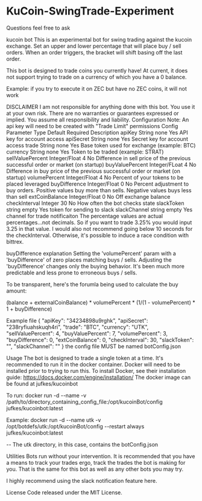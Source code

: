 # KuCoin-SwingTrade-Experiment

Questions feel free to ask

kucoin bot
This is an experimental bot for swing trading against the kucoin exchange. Set an upper and lower percentage that will place buy / sell orders. When an order triggers, the bracket will shift basing off the last order.

This bot is designed to trade coins you currently have! At current, it does not support trying to trade on a currency of which you have a 0 balance.

Example: if you try to execute it on ZEC but have no ZEC coins, it will not work

DISCLAIMER
I am not responsible for anything done with this bot. You use it at your own risk. There are no warranties or guarantees expressed or implied. You assume all responsibility and liability.
Configuration
Note: An api key will need to be created with "Trade Limit" permissions
Config Parameter	Type	Default	Required	Description
apiKey	String	none	Yes	API key for account access
apiSecret	String	none	Yes	Secret key for account access
trade	String	none	Yes	Base token used for exchange (example: BTC)
currency	String	none	Yes	Token to be traded (example: STRAT)
sellValuePercent	Integer/Float	4	No	Difference in sell price of the previous successful order or market (on startup)
buyValuePercent	Integer/FLoat	4	No	Difference in buy price of the previous successful order or market (on startup)
volumePercent	Integer/Float	4	No	Percent of your tokens to be placed leveraged
buyDifference	Integer/Float	0	No	Percent adjustment to buy orders. Positive values buy more than sells. Negative values buys less than sell
extCoinBalance	Integer/Float	0	No	Off exchange balance
checkInterval	Integer	30	No	How often the bot checks state
slackToken	string	empty	Yes	token for sending to slack
slackChannel	string	empty	Yes	channel for trade notificaiton
The percentage values are actual percentages...not decimals. So if you want to trade 3.25% you would input 3.25 in that value. I would also not recommend going below 10 seconds for the checkInterval. Otherwise, it's possible to induce a race condition with bittrex.

buyDifference explanation
Setting the 'volumePercent' param with a 'buyDifference' of zero places matching buys / sells. Adjusting the 'buyDifference' changes only the buying behavior. It's been much more predictable and less prone to erroneous buys / sells.

To be transparent, here's the forumla being used to calculate the buy amount:

(balance + externalCoinBalance) * volumePercent * (1/(1 - volumePercent) * 1 + buyDifference)

Example file
{
  "apiKey": "34234898u9rghk",
  "apiSecret": "238ryfiuahskuqh4ri",
  "trade": "BTC",
  "currency": "UTK",
  "sellValuePercent": 4,
  "buyValuePercent": 7,
  "volumePercent": 3,
  "buyDifference": 0,
  "extCoinBalance": 0,
  "checkInterval": 30,
  "slackToken": "",
  "slackChannel": ""
}
the config file MUST be named botConfig.json

Usage
The bot is designed to trade a single token at a time. It's recommended to run it in the docker container. Docker will need to be installed prior to trying to run this. To install Docker, see their installation guide: https://docs.docker.com/engine/installation/ The docker image can be found at jufkes/kucoinbot

To run: docker run -d --name -v /path/to/directory_containing_config_file:/opt/kucoinBot/config jufkes/kucoinbot:latest

Example: docker run -d --name utk -v /opt/botdefs/utk:/opt/kucoinBot/config --restart always jufkes/kucoinbot:latest

-- The utk directory, in this case, contains the botConfig.json

Utilities
Bots run without your intervention. It is recommended that you have a means to track your trades ergo, track the trades the bot is making for you. That is the same for this bot as well as any other bots you may try.

I highly recommend using the slack notification feature here.

License
Code released under the MIT License.
